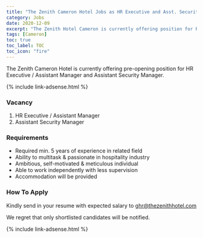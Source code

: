 ```yaml
---
title: "The Zenith Cameron Hotel Jobs as HR Executive and Asst. Security Manager" 
category: Jobs 
date: 2020-12-09
excerpt: "The Zenith Hotel Cameron is currently offering position for R Executive and Assistant Security Manager" 
tags: [Cameron] 
toc: true 
toc_label: TOC 
toc_icon: "fire" 
--- 
```


The Zenith Cameron Hotel is currently offering pre-opening position for HR Executive / Assistant Manager and Assistant Security Manager.

{% include link-adsense.html %} 

### Vacancy
1. HR Executive / Assistant Manager
2. Assistant Security Manager

### Requirements
- Required min. 5 years of experience in related field
- Ability to multitask & passionate in hospitality industry
- Ambitious, self-motivated & meticulous individual
- Able to work independently with less supervision
- Accommodation will be provided

### How To Apply
Kindly send in your resume with expected salary to ghr@thezenithhotel.com

We regret that only shortlisted candidates will be notified.

{% include link-adsense.html %} 